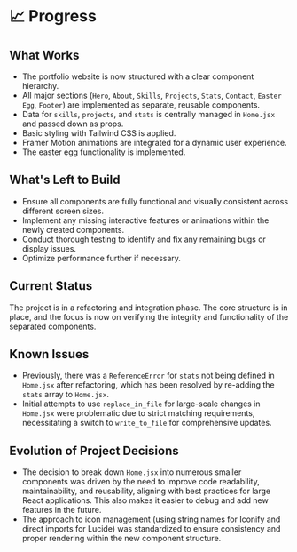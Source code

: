 # 📈 Progress

## What Works
- The portfolio website is now structured with a clear component hierarchy.
- All major sections (`Hero`, `About`, `Skills`, `Projects`, `Stats`, `Contact`, `Easter Egg`, `Footer`) are implemented as separate, reusable components.
- Data for `skills`, `projects`, and `stats` is centrally managed in `Home.jsx` and passed down as props.
- Basic styling with Tailwind CSS is applied.
- Framer Motion animations are integrated for a dynamic user experience.
- The easter egg functionality is implemented.

## What's Left to Build
- Ensure all components are fully functional and visually consistent across different screen sizes.
- Implement any missing interactive features or animations within the newly created components.
- Conduct thorough testing to identify and fix any remaining bugs or display issues.
- Optimize performance further if necessary.

## Current Status
The project is in a refactoring and integration phase. The core structure is in place, and the focus is now on verifying the integrity and functionality of the separated components.

## Known Issues
- Previously, there was a `ReferenceError` for `stats` not being defined in `Home.jsx` after refactoring, which has been resolved by re-adding the `stats` array to `Home.jsx`.
- Initial attempts to use `replace_in_file` for large-scale changes in `Home.jsx` were problematic due to strict matching requirements, necessitating a switch to `write_to_file` for comprehensive updates.

## Evolution of Project Decisions
- The decision to break down `Home.jsx` into numerous smaller components was driven by the need to improve code readability, maintainability, and reusability, aligning with best practices for large React applications. This also makes it easier to debug and add new features in the future.
- The approach to icon management (using string names for Iconify and direct imports for Lucide) was standardized to ensure consistency and proper rendering within the new component structure.
